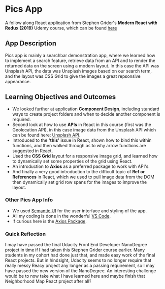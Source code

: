 # Pics App
A follow along React application from Stephen Grider's **Modern React with Redux (2019)** Udemy course, which can be found [here](https://www.udemy.com/react-redux/learn/v4/content)

## App Description
Pics app is mainly a searchbar demonstration app, where we learned how to implement a search feature, retrieve data from an API and to render the returned data on the screen using a modern layout. In this case the API was Unsplash API, the data was Unsplash images based on our search term, and the layout was CSS Grid to give the images a great repsonsive appearance. 

## Learning Objectives and Outcomes
* We looked further at application **Component Design**, including standard ways to create project folders and when to decide another component is required.
* Second look at how to use **APIs** in React in this course (first was the Geolocation API), in this case image data from the Unsplash API which can be found here: [Unsplash API](https://unsplash.com/developers).
* Introduced to the **'this'** issue in React, shown how to bind this within functions, and then walked through as to why arrow functions are suggested in React.
* Used the **CSS Grid** layout for a responsive image grid, and learned how to dynamically set some properties of the grid using React.
* An introduction to **Axios** as a preferred package to work with API's.
* And finally a very good introduction to the difficult topic of **Ref or References** in React, which we used to pull image data from the DOM then dynamically set grid row spans for the images to improve the layout.

### Other Pics App Info
- We used [Semantic UI](https://semantic-ui.com/) for the user interface and styling of the app.
- All my coding is done in the wonderful [VS Code](https://code.visualstudio.com/).
- If curious here is the [Axios Package](https://www.npmjs.com/package/axios).

### Quick Reflection
I may have passed the final Udacity Front End Developer NanoDegree project in time if I had taken this Stephen Grider course earlier. Many students in my cohort had done just that, and made easy work of the final React projects. But in hindsight, Udacity seems to no longer require that really messy Reacy project any longer as a passing requirement, so I may have passed the new version of the NanoDegree. An interesting challenge would be to now take what I have learned here and maybe finish that Neighborhood Map React project after all? 